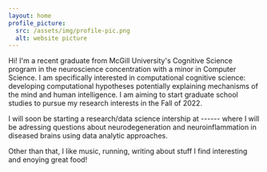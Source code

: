 ```yaml
---
layout: home
profile_picture:
  src: /assets/img/profile-pic.png
  alt: website picture
---
```


<p>
  Hi! I'm a recent graduate from McGill University's Cognitive Science program in the neuroscience concentration with a minor in Computer Science. I am specifically interested in computational cognitive science: developing computational hypotheses potentially explaining mechanisms of the mind and human intelligence. I am aiming to start graduate school studies to pursue my research interests in the Fall of 2022.
</p>
<p>
  I will soon be starting a research/data science intership at ------ where I will be adressing questions about neurodegeneration and neuroinflammation in diseased brains using data analytic approaches. 
</p>
<p>
  Other than that, I like music, running, writing about stuff I find interesting and enoying great food!
</p>
